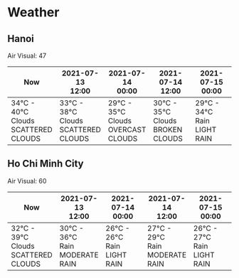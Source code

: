 # Weather

## Hanoi

Air Visual: 47

<table>

<thead>

<tr>

<th>Now</th>

<th>
<div>2021-07-13</div>
<div>12:00</div>
</th>
<th>
<div>2021-07-14</div>
<div>00:00</div>
</th>
<th>
<div>2021-07-14</div>
<div>12:00</div>
</th>
<th>
<div>2021-07-15</div>
<div>00:00</div>
</th>

</tr>

</thead>

<tbody>

<tr>

<td width="20%">
<div>34°C - 40°C</div>
<div>Clouds</div>
<div>SCATTERED CLOUDS</div>
</td>

<td width="20%">
<div>33°C - 38°C</div>
<div>Clouds</div>
<div>SCATTERED CLOUDS</div>
</td>
<td width="20%">
<div>29°C - 35°C</div>
<div>Clouds</div>
<div>OVERCAST CLOUDS</div>
</td>
<td width="20%">
<div>30°C - 35°C</div>
<div>Clouds</div>
<div>BROKEN CLOUDS</div>
</td>
<td width="20%">
<div>29°C - 34°C</div>
<div>Rain</div>
<div>LIGHT RAIN</div>
</td>

</tr>

</tbody>

</table>

## Ho Chi Minh City

Air Visual: 60

<table>

<thead>

<tr>

<th>Now</th>

<th>
<div>2021-07-13</div>
<div>12:00</div>
</th>
<th>
<div>2021-07-14</div>
<div>00:00</div>
</th>
<th>
<div>2021-07-14</div>
<div>12:00</div>
</th>
<th>
<div>2021-07-15</div>
<div>00:00</div>
</th>

</tr>

</thead>

<tbody>

<tr>

<td width="20%">
<div>32°C - 39°C</div>
<div>Clouds</div>
<div>SCATTERED CLOUDS</div>
</td>

<td width="20%">
<div>30°C - 36°C</div>
<div>Rain</div>
<div>MODERATE RAIN</div>
</td>
<td width="20%">
<div>26°C - 26°C</div>
<div>Rain</div>
<div>LIGHT RAIN</div>
</td>
<td width="20%">
<div>27°C - 29°C</div>
<div>Rain</div>
<div>MODERATE RAIN</div>
</td>
<td width="20%">
<div>26°C - 27°C</div>
<div>Rain</div>
<div>LIGHT RAIN</div>
</td>

</tr>

</tbody>

</table>
